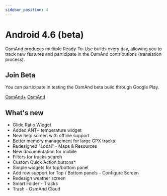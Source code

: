 ```yaml
---
sidebar_position: 4
---
```


# Android 4.6 (beta)

OsmAnd produces multiple Ready-To-Use builds every day, allowing you to track new features and participate in the OsmAnd contributions (translation process).

## Join Beta
You can participate in testing the OsmAnd beta build through Google Play. 

<div class="button-row">
  <a class="button button--active" href="https://play.google.com/apps/testing/net.osmand.plus">OsmAnd+</a>
  <a class="button button--active" href="https://play.google.com/apps/testing/net.osmand">OsmAnd</a>
</div>

## What's new

* Glide Ratio Widget
* Added ANT+ temperature widget
* New help screen with offline support
* Better memory management for large GPX tracks
* Redesigned "Local" - Maps & Resources
* New documentation for mobile
* Filters for tracks search
* Custom Quick Action buttons*
* Simple widgets for top/bottom panel
* Add row support for Top / Bottom panels – Configure Screen
* Redesign weather screen
* Smart Folder - Tracks
* Trash - OsmAnd Cloud

